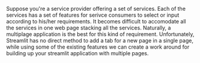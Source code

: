 Suppose you're a service provider offering a set of services. Each of the services has a set of features for serivce consumers to select or input according to his/her requirements. It becomes difficult to accomodate all the services in one web page stacking all the services. Naturally, a multiplage application is the best for this kind of requirement. Unfortunately, Streamlit has no direct method to add a tab for a new page in a single page, while using some of the existing
features we can create a work around for building up your streamlit application with multiple pages.

